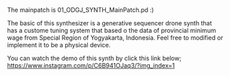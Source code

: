 The mainpatch is 01_ODGJ_SYNTH_MainPatch.pd :)

The basic of this synthesizer is a generative sequencer drone synth that has a custome tuning system that based o the data of provincial minimum wage from Special Region of Yogyakarta, Indonesia. Feel free to modified or implement it to be a physical device.

You can watch the demo of this synth by click this link below;
https://www.instagram.com/p/C6B941OJaq3/?img_index=1
